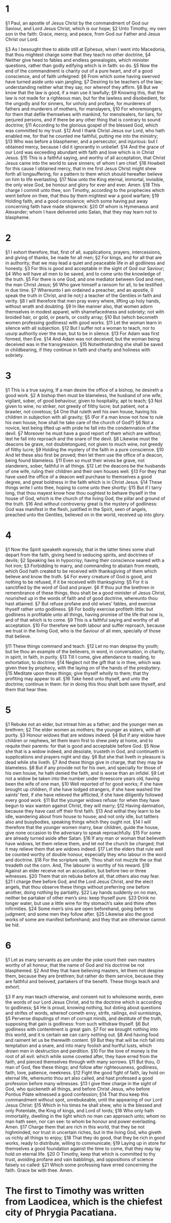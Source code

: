 # 1 
§1 Paul, an apostle of Jesus Christ by the commandment of God our Saviour, and Lord Jesus Christ, which is our hope; 
§2 Unto Timothy, my own son in the faith: Grace, mercy, and peace, from God our Father and Jesus Christ our Lord. 

§3 As I besought thee to abide still at Ephesus, when I went into Macedonia, that thou mightest charge some that they teach no other doctrine, 
§4 Neither give heed to fables and endless genealogies, which minister questions, rather than godly edifying which is in faith: so do. 
§5 Now the end of the commandment is charity out of a pure heart, and of a good conscience, and of faith unfeigned: 
§6 From which some having swerved have turned aside unto vain jangling; 
§7 Desiring to be teachers of the law; understanding neither what they say, nor whereof they affirm. 
§8 But we know that the law is good, if a man use it lawfully; 
§9 Knowing this, that the law is not made for a righteous man, but for the lawless and disobedient, for the ungodly and for sinners, for unholy and profane, for murderers of fathers and murderers of mothers, for manslayers, 
§10 For whoremongers, for them that defile themselves with mankind, for menstealers, for liars, for perjured persons, and if there be any other thing that is contrary to sound doctrine; 
§11 According to the glorious gospel of the blessed God, which was committed to my trust. 
§12 And I thank Christ Jesus our Lord, who hath enabled me, for that he counted me faithful, putting me into the ministry; 
§13 Who was before a blasphemer, and a persecutor, and injurious: but I obtained mercy, because I did it ignorantly in unbelief. 
§14 And the grace of our Lord was exceeding abundant with faith and love which is in Christ Jesus. 
§15 This is a faithful saying, and worthy of all acceptation, that Christ Jesus came into the world to save sinners; of whom I am chief. 
§16 Howbeit for this cause I obtained mercy, that in me first Jesus Christ might shew forth all longsuffering, for a pattern to them which should hereafter believe on him to life everlasting. 
§17 Now unto the King eternal, immortal, invisible, the only wise God, be honour and glory for ever and ever. Amen. 
§18 This charge I commit unto thee, son Timothy, according to the prophecies which went before on thee, that thou by them mightest war a good warfare; 
§19 Holding faith, and a good conscience; which some having put away concerning faith have made shipwreck: 
§20 Of whom is Hymenaeus and Alexander; whom I have delivered unto Satan, that they may learn not to blaspheme. 

# 2 
§1 I exhort therefore, that, first of all, supplications, prayers, intercessions, and giving of thanks, be made for all men; 
§2 For kings, and for all that are in authority; that we may lead a quiet and peaceable life in all godliness and honesty. 
§3 For this is good and acceptable in the sight of God our Saviour; 
§4 Who will have all men to be saved, and to come unto the knowledge of the truth. 
§5 For there is one God, and one mediator between God and men, the man Christ Jesus; 
§6 Who gave himself a ransom for all, to be testified in due time. 
§7 Whereunto I am ordained a preacher, and an apostle, (I speak the truth in Christ, and lie not;) a teacher of the Gentiles in faith and verity. 
§8 I will therefore that men pray every where, lifting up holy hands, without wrath and doubting. 
§9 In like manner also, that women adorn themselves in modest apparel, with shamefacedness and sobriety; not with broided hair, or gold, or pearls, or costly array; 
§10 But (which becometh women professing godliness) with good works. 
§11 Let the woman learn in silence with all subjection. 
§12 But I suffer not a woman to teach, nor to usurp authority over the man, but to be in silence. 
§13 For Adam was first formed, then Eve. 
§14 And Adam was not deceived, but the woman being deceived was in the transgression. 
§15 Notwithstanding she shall be saved in childbearing, if they continue in faith and charity and holiness with sobriety. 

# 3 
§1 This is a true saying, If a man desire the office of a bishop, he desireth a good work. 
§2 A bishop then must be blameless, the husband of one wife, vigilant, sober, of good behaviour, given to hospitality, apt to teach; 
§3 Not given to wine, no striker, not greedy of filthy lucre; but patient, not a brawler, not covetous; 
§4 One that ruleth well his own house, having his children in subjection with all gravity; 
§5 (For if a man know not how to rule his own house, how shall he take care of the church of God?) 
§6 Not a novice, lest being lifted up with pride he fall into the condemnation of the devil. 
§7 Moreover he must have a good report of them which are without; lest he fall into reproach and the snare of the devil. 
§8 Likewise must the deacons be grave, not doubletongued, not given to much wine, not greedy of filthy lucre; 
§9 Holding the mystery of the faith in a pure conscience. 
§10 And let these also first be proved; then let them use the office of a deacon, being found blameless. 
§11 Even so must their wives be grave, not slanderers, sober, faithful in all things. 
§12 Let the deacons be the husbands of one wife, ruling their children and their own houses well. 
§13 For they that have used the office of a deacon well purchase to themselves a good degree, and great boldness in the faith which is in Christ Jesus. 
§14 These things write I unto thee, hoping to come unto thee shortly: 
§15 But if I tarry long, that thou mayest know how thou oughtest to behave thyself in the house of God, which is the church of the living God, the pillar and ground of the truth. 
§16 And without controversy great is the mystery of godliness: God was manifest in the flesh, justified in the Spirit, seen of angels, preached unto the Gentiles, believed on in the world, received up into glory. 

# 4 
§1 Now the Spirit speaketh expressly, that in the latter times some shall depart from the faith, giving heed to seducing spirits, and doctrines of devils; 
§2 Speaking lies in hypocrisy; having their conscience seared with a hot iron; 
§3 Forbidding to marry, and commanding to abstain from meats, which God hath created to be received with thanksgiving of them which believe and know the truth. 
§4 For every creature of God is good, and nothing to be refused, if it be received with thanksgiving: 
§5 For it is sanctified by the word of God and prayer. 
§6 If thou put the brethren in remembrance of these things, thou shalt be a good minister of Jesus Christ, nourished up in the words of faith and of good doctrine, whereunto thou hast attained. 
§7 But refuse profane and old wives’ fables, and exercise thyself rather unto godliness. 
§8 For bodily exercise profiteth little: but godliness is profitable unto all things, having promise of the life that now is, and of that which is to come. 
§9 This is a faithful saying and worthy of all acceptation. 
§10 For therefore we both labour and suffer reproach, because we trust in the living God, who is the Saviour of all men, specially of those that believe. 

§11 These things command and teach. 
§12 Let no man despise thy youth; but be thou an example of the believers, in word, in conversation, in charity, in spirit, in faith, in purity. 
§13 Till I come, give attendance to reading, to exhortation, to doctrine. 
§14 Neglect not the gift that is in thee, which was given thee by prophecy, with the laying on of the hands of the presbytery. 
§15 Meditate upon these things; give thyself wholly to them; that thy profiting may appear to all. 
§16 Take heed unto thyself, and unto the doctrine; continue in them: for in doing this thou shalt both save thyself, and them that hear thee. 

# 5 
§1 Rebuke not an elder, but intreat him as a father; and the younger men as brethren; 
§2 The elder women as mothers; the younger as sisters, with all purity. 
§3 Honour widows that are widows indeed. 
§4 But if any widow have children or nephews, let them learn first to shew piety at home, and to requite their parents: for that is good and acceptable before God. 
§5 Now she that is a widow indeed, and desolate, trusteth in God, and continueth in supplications and prayers night and day. 
§6 But she that liveth in pleasure is dead while she liveth. 
§7 And these things give in charge, that they may be blameless. 
§8 But if any provide not for his own, and specially for those of his own house, he hath denied the faith, and is worse than an infidel. 
§9 Let not a widow be taken into the number under threescore years old, having been the wife of one man, 
§10 Well reported of for good works; if she have brought up children, if she have lodged strangers, if she have washed the saints’ feet, if she have relieved the afflicted, if she have diligently followed every good work. 
§11 But the younger widows refuse: for when they have begun to wax wanton against Christ, they will marry; 
§12 Having damnation, because they have cast off their first faith. 
§13 And withal they learn to be idle, wandering about from house to house; and not only idle, but tattlers also and busybodies, speaking things which they ought not. 
§14 I will therefore that the younger women marry, bear children, guide the house, give none occasion to the adversary to speak reproachfully. 
§15 For some are already turned aside after Satan. 
§16 If any man or woman that believeth have widows, let them relieve them, and let not the church be charged; that it may relieve them that are widows indeed. 
§17 Let the elders that rule well be counted worthy of double honour, especially they who labour in the word and doctrine. 
§18 For the scripture saith, Thou shalt not muzzle the ox that treadeth out the corn. And, The labourer is worthy of his reward. 
§19 Against an elder receive not an accusation, but before two or three witnesses. 
§20 Them that sin rebuke before all, that others also may fear. 
§21 I charge thee before God, and the Lord Jesus Christ, and the elect angels, that thou observe these things without preferring one before another, doing nothing by partiality. 
§22 Lay hands suddenly on no man, neither be partaker of other men’s sins: keep thyself pure. 
§23 Drink no longer water, but use a little wine for thy stomach’s sake and thine often infirmities. 
§24 Some men’s sins are open beforehand, going before to judgment; and some men they follow after. 
§25 Likewise also the good works of some are manifest beforehand; and they that are otherwise cannot be hid. 

# 6 
§1 Let as many servants as are under the yoke count their own masters worthy of all honour, that the name of God and his doctrine be not blasphemed. 
§2 And they that have believing masters, let them not despise them, because they are brethren; but rather do them service, because they are faithful and beloved, partakers of the benefit. These things teach and exhort. 

§3 If any man teach otherwise, and consent not to wholesome words, even the words of our Lord Jesus Christ, and to the doctrine which is according to godliness; 
§4 He is proud, knowing nothing, but doting about questions and strifes of words, whereof cometh envy, strife, railings, evil surmisings, 
§5 Perverse disputings of men of corrupt minds, and destitute of the truth, supposing that gain is godliness: from such withdraw thyself. 
§6 But godliness with contentment is great gain. 
§7 For we brought nothing into this world, and it is certain we can carry nothing out. 
§8 And having food and raiment let us be therewith content. 
§9 But they that will be rich fall into temptation and a snare, and into many foolish and hurtful lusts, which drown men in destruction and perdition. 
§10 For the love of money is the root of all evil: which while some coveted after, they have erred from the faith, and pierced themselves through with many sorrows. 
§11 But thou, O man of God, flee these things; and follow after righteousness, godliness, faith, love, patience, meekness. 
§12 Fight the good fight of faith, lay hold on eternal life, whereunto thou art also called, and hast professed a good profession before many witnesses. 
§13 I give thee charge in the sight of God, who quickeneth all things, and before Christ Jesus, who before Pontius Pilate witnessed a good confession; 
§14 That thou keep this commandment without spot, unrebukeable, until the appearing of our Lord Jesus Christ: 
§15 Which in his times he shall shew, who is the blessed and only Potentate, the King of kings, and Lord of lords; 
§16 Who only hath immortality, dwelling in the light which no man can approach unto; whom no man hath seen, nor can see: to whom be honour and power everlasting. Amen. 
§17 Charge them that are rich in this world, that they be not highminded, nor trust in uncertain riches, but in the living God, who giveth us richly all things to enjoy; 
§18 That they do good, that they be rich in good works, ready to distribute, willing to communicate; 
§19 Laying up in store for themselves a good foundation against the time to come, that they may lay hold on eternal life. 
§20 O Timothy, keep that which is committed to thy trust, avoiding profane and vain babblings, and oppositions of science falsely so called: 
§21 Which some professing have erred concerning the faith. Grace be with thee. Amen. 
#
# The first to Timothy was written from Laodicea, which is the chiefest city of Phrygia Pacatiana.
